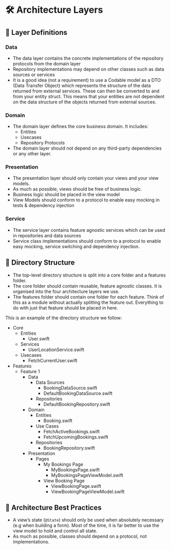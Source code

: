 # 🛠 Architecture Layers
## 🍰 Layer Definitions
### Data
* The data layer contains the concrete implementations of the repository protocols from the domain layer
* Repository implementations may depend on other classes such as data sources or services
* It is a good idea (not a requirement) to use a Codable model as a DTO (Data Transfer Object) which represents the structure of the data returned from external services. These can then be converted to and from your entity struct. This means that your entities are not dependent on the data structure of the objects returned from external sources.
### Domain
* The domain layer defines the core business domain. It includes:
    * Entities
    * Usecases
    * Repository Protocols
* The domain layer should not depend on any third-party dependencies or any other layer.
### Presentation
* The presentation layer should only contain your views and your view models.
* As much as possible, views should be free of business logic. 
* Business logic should be placed in the view model
* View Models should conform to a protocol to enable easy mocking in tests & dependency injection
### Service
* The service layer contains feature agnostic services which can be used in repositories and data sources
* Service class implementations should conform to a protocol to enable easy mocking, service switching and dependency injection.

## 📒 Directory Structure
* The top-level directory structure is split into a core folder and a features folder. 
* The core folder should contain reusable, feature agnostic classes. It is organised into the four architecture layers we use.
* The features folder should contain one folder for each feature. Think of this as a module without actually splitting the feature out. Everything to do with just that feature should be placed in here.

This is an example of the directory structure we follow:
* Core
    * Entities
        * User.swift
    * Services
        * UserLocationService.swift
    * Usecases
        * FetchCurrentUser.swift
* Features
    * Feature 1
        * Data
            * Data Sources
                * BookingDataSource.swift
                * DefaultBookingDataSource.swift
            * Repositories
                * DefaultBookingRepository.swift
        * Domain
            * Entities
                * Booking.swift
            * Use Cases
                * FetchActiveBookings.swift
                * FetchUpcomingBookings.swift
            * Repositories
                * BookingRepository.swift
        * Presentation
            * Pages
                * My Bookings Page
                    * MyBookingsPage.swift
                    * MyBookingsPageViewModel.swift
                * View Booking Page
                    * ViewBookingPage.swift
                    * ViewBookingPageViewModel.swift

## 💯 Architecture Best Practices
* A view’s state (`@State`) should only be used when absolutely necessary (e.g when building a form). Most of the time, it is far better to use the view model to hold and control all state.
* As much as possible, classes should depend on a protocol, not implementations.

